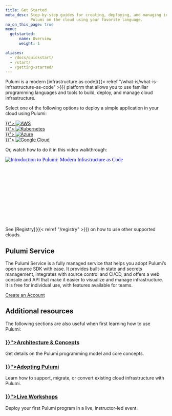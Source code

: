 ```yaml
---
title: Get Started
meta_desc: Step-by-step guides for creating, deploying, and managing infrastructure with
           Pulumi on the cloud using your favorite language.
no_on_this_page: true
menu:
  getstarted:
      name: Overview
      weight: 1

aliases:
  - /docs/quickstart/
  - /start/
  - /getting-started/
---
```


Pulumi is a modern [infrastructure as code]({{< relref "/what-is/what-is-infrastructure-as-code" >}}) platform that allows you to use familiar programming languages and tools to build, deploy, and manage cloud infrastructure.

Select one of the following options to deploy a simple application in your cloud using Pulumi:

<div class="tiles flex-wrap mt-4">
    <div class="pb-4 md:pr-4 md:w-1/2">
        <a class="tile p-8" href="{{< relref "/docs/get-started/aws" >}}">
            <img class="h-10 mx-auto" src="/logos/tech/aws.svg" alt="AWS">
        </a>
    </div>
    <div class="pb-4 md:w-1/2">
        <a class="tile p-8" href="{{< relref "/docs/get-started/kubernetes" >}}">
            <img class="h-10 mx-auto" src="/logos/tech/k8s.svg" alt="Kubernetes">
        </a>
    </div>
    <div class="pb-4 md:pr-4 md:w-1/2">
        <a class="tile p-8" href="{{< relref "/docs/get-started/azure" >}}">
            <img class="h-10 mx-auto" src="/logos/tech/azure.svg" alt="Azure">
        </a>
    </div>
    <div class="pb-4 md:w-1/2">
        <a class="tile p-8" href="{{< relref "/docs/get-started/gcp" >}}">
            <img class="h-10 mx-auto" src="/logos/tech/gcp.svg" alt="Google Cloud">
        </a>
    </div>
</div>

Or, watch how to do it in this video walkthrough:

<div class="rounded-md shadow border border-gray-300 w-3/4" style="position: relative; padding-bottom: 40.25%; height: 0; overflow: hidden;">
    <iframe
        src="//www.youtube.com/embed/6f8KF6UGN7g?rel=0"
        style="position: absolute; top: 0; left: 0; width: 100%; height: 100%; border:0;"
        allowfullscreen=""
        title="Introduction to Pulumi: Modern Infrastructure as Code"
        srcdoc="<style>*{padding:0;margin:0;overflow:hidden}html,body{height:100%}img{position:absolute;width:100%;top:0;bottom:0;margin:auto}</style><a href=https://www.youtube.com/embed/6f8KF6UGN7g?autoplay=1><img src='/images/home/youtube-preview.svg' alt='Introduction to Pulumi: Modern Infrastructure as Code'></a>">
    </iframe>
</div>

See [Registry]({{< relref "/registry" >}}) on how to use other supported clouds.

## Pulumi Service

The Pulumi Service is a fully managed service that helps you adopt Pulumi’s open source SDK with ease. It provides built-in state and secrets management, integrates with source control and CI/CD, and offers a web console and API that make it easier to visualize and manage infrastructure. It is free for individual use, with features available for teams.

<a class="btn btn-secondary" href="https://app.pulumi.com/signup" target="_blank">Create an Account</a>

## Additional resources

The following sections are also useful when first learning how to use Pulumi:

<div class="md:flex flex-row mt-6 mb-6">
    <div class="md:w-1/2 border-solid border-t-2 border-gray-200">
        <h3 class="no-anchor pt-4"><a href="{{< relref "/docs/intro/concepts" >}}"><i class="fas fa-file-alt pr-2"></i>Architecture & Concepts</a></h3>
        <p>Get details on the Pulumi programming model and core concepts.</p>
    </div>
    <div class="md:w-1/2 md:ml-4 border-solid border-t-2 border-gray-200">
        <h3 class="no-anchor pt-4"><a href="{{< relref "/docs/guides/adopting" >}}"><i class="fas fa-cloud pr-2"></i>Adopting Pulumi</a></h3>
        <p>Learn how to support, migrate, or convert existing cloud infrastructure with Pulumi.</p>
    </div>
</div>

<div class="md:flex flex-row mt-6 mb-6">
    <div class="w-full border-solid border-t-2 border-gray-200">
        <h3 class="no-anchor pt-4"><a href="{{< relref "/resources/introduction-to-pulumi" >}}"><i class="fas fa-users pr-2"></i>Live Workshops</a></h3>
        <p>Deploy your first Pulumi program in a live, instructor-led event.</p>
    </div>
</div>
